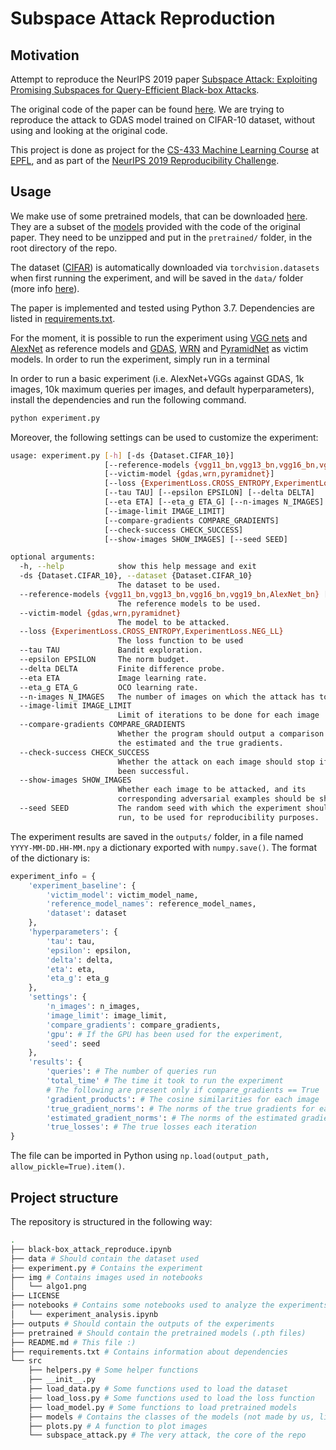 # Subspace Attack Reproduction

## Motivation

Attempt to reproduce the NeurIPS 2019 paper [Subspace Attack: Exploiting Promising Subspaces for Query-Efficient Black-box Attacks](https://papers.nips.cc/paper/8638-subspace-attack-exploiting-promising-subspaces-for-query-efficient-black-box-attacks).

The original code of the paper can be found [here](https://github.com/ZiangYan/subspace-attack.pytorch). We are trying to reproduce the attack to GDAS model trained on CIFAR-10 dataset, without using and looking at the original code.

This project is done as project for the [CS-433 Machine Learning Course](https://www.epfl.ch/labs/mlo/machine-learning-cs-433/) at [EPFL](https://epfl.ch/en), and as part of the [NeurIPS 2019 Reproducibility Challenge](https://reproducibility-challenge.github.io/neurips2019/).

## Usage

We make use of some pretrained models, that can be downloaded [here](https://drive.google.com/file/d/1TA-UWYVDkCkNPOy1INjUU9321s-HA6RF/view?usp=sharing). They are a subset of the [models](https://drive.google.com/file/d/1aXTmN2AyNLdZ8zOeyLzpVbRHZRZD0fW0/view?usp=sharing) provided with the code of the original paper. They need to be unzipped and put in the `pretrained/` folder, in the root directory of the repo.

The dataset ([CIFAR](https://www.cs.toronto.edu/~kriz/cifar.html)) is automatically downloaded via `torchvision.datasets` when first running the experiment, and will be saved in the `data/` folder (more info [here](https://pytorch.org/docs/stable/torchvision/datasets.html#cifar)).

The paper is implemented and tested using Python 3.7. Dependencies are listed in [requirements.txt](requirements.txt).

For the moment, it is possible to run the experiment using [VGG nets](http://www.robots.ox.ac.uk/~vgg/research/very_deep/) and [AlexNet](https://papers.nips.cc/paper/4824-imagenet-classification-with-deep-convolutional-neural-networks.pdf) as reference models and [GDAS](https://arxiv.org/pdf/1910.04465.pdf), [WRN](https://arxiv.org/pdf/1605.07146.pdf) and [PyramidNet](https://arxiv.org/pdf/1610.02915.pdf) as victim models. In order to run the experiment, simply run in a terminal

In order to run a basic experiment (i.e. AlexNet+VGGs against GDAS, 1k images, 10k maximum queries per images, and default hyperparameters), install the dependencies and run the following command.

```bash
python experiment.py
```

Moreover, the following settings can be used to customize the experiment:

```bash
usage: experiment.py [-h] [-ds {Dataset.CIFAR_10}]
                     [--reference-models {vgg11_bn,vgg13_bn,vgg16_bn,vgg19_bn,AlexNet_bn} [{vgg11_bn,vgg13_bn,vgg16_bn,vgg19_bn,AlexNet_bn} ...]]
                     [--victim-model {gdas,wrn,pyramidnet}]
                     [--loss {ExperimentLoss.CROSS_ENTROPY,ExperimentLoss.NEG_LL}]
                     [--tau TAU] [--epsilon EPSILON] [--delta DELTA]
                     [--eta ETA] [--eta_g ETA_G] [--n-images N_IMAGES]
                     [--image-limit IMAGE_LIMIT]
                     [--compare-gradients COMPARE_GRADIENTS]
                     [--check-success CHECK_SUCCESS]
                     [--show-images SHOW_IMAGES] [--seed SEED]

optional arguments:
  -h, --help            show this help message and exit
  -ds {Dataset.CIFAR_10}, --dataset {Dataset.CIFAR_10}
                        The dataset to be used.
  --reference-models {vgg11_bn,vgg13_bn,vgg16_bn,vgg19_bn,AlexNet_bn} [{vgg11_bn,vgg13_bn,vgg16_bn,vgg19_bn,AlexNet_bn} ...]
                        The reference models to be used.
  --victim-model {gdas,wrn,pyramidnet}
                        The model to be attacked.
  --loss {ExperimentLoss.CROSS_ENTROPY,ExperimentLoss.NEG_LL}
                        The loss function to be used
  --tau TAU             Bandit exploration.
  --epsilon EPSILON     The norm budget.
  --delta DELTA         Finite difference probe.
  --eta ETA             Image learning rate.
  --eta_g ETA_G         OCO learning rate.
  --n-images N_IMAGES   The number of images on which the attack has to be run
  --image-limit IMAGE_LIMIT
                        Limit of iterations to be done for each image
  --compare-gradients COMPARE_GRADIENTS
                        Whether the program should output a comparison between
                        the estimated and the true gradients.
  --check-success CHECK_SUCCESS
                        Whether the attack on each image should stop if it has
                        been successful.
  --show-images SHOW_IMAGES
                        Whether each image to be attacked, and its
                        corresponding adversarial examples should be shown
  --seed SEED           The random seed with which the experiment should be
                        run, to be used for reproducibility purposes.
```

The experiment results are saved in the `outputs/` folder, in a file named `YYYY-MM-DD.HH-MM.npy` a dictionary exported with `numpy.save()`. The format of the dictionary is:

```python
experiment_info = {
    'experiment_baseline': {
        'victim_model': victim_model_name,
        'reference_model_names': reference_model_names,
        'dataset': dataset
    },
    'hyperparameters': {
        'tau': tau,
        'epsilon': epsilon,
        'delta': delta,
        'eta': eta,
        'eta_g': eta_g
    },
    'settings': {
        'n_images': n_images,
        'image_limit': image_limit,
        'compare_gradients': compare_gradients,
        'gpu': # If the GPU has been used for the experiment,
        'seed': seed
    },
    'results': {
        'queries': # The number of queries run
        'total_time' # The time it took to run the experiment
        # The following are present only if compare_gradients == True
        'gradient_products': # The cosine similarities for each image
        'true_gradient_norms': # The norms of the true gradients for each image
        'estimated_gradient_norms': # The norms of the estimated gradients for each image
        'true_losses': # The true losses each iteration
}
```

The file can be imported in Python using `np.load(output_path, allow_pickle=True).item()`.

## Project structure

The repository is structured in the following way:

```bash
.
├── black-box_attack_reproduce.ipynb
├── data # Should contain the dataset used
├── experiment.py # Contains the experiment
├── img # Contains images used in notebooks
│   └── algo1.png
├── LICENSE
├── notebooks # Contains some notebooks used to analyze the experiments
│   └── experiment_analysis.ipynb
├── outputs # Should contain the outputs of the experiments
├── pretrained # Should contain the pretrained models (.pth files)
├── README.md # This file :)
├── requirements.txt # Contains information about dependencies
└── src
    ├── helpers.py # Some helper functions
    ├── __init__.py
    ├── load_data.py # Some functions used to load the dataset
    ├── load_loss.py # Some functions used to load the loss function
    ├── load_model.py # Some functions to load pretrained models
    ├── models # Contains the classes of the models (not made by us, link to original repo above)
    ├── plots.py # A function to plot images
    └── subspace_attack.py # The very attack, the core of the repo
```
